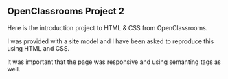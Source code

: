 ## OpenClassrooms Project 2

Here is the introduction project to HTML & CSS from OpenClassrooms.

I was provided with a site model and I have been asked to reproduce this using HTML and CSS.

It was important that the page was responsive and using semanting tags as well.
